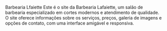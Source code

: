 Barbearia Lfaiette
Este é o site da Barbearia Lafaiette, um salão de barbearia especializado em cortes modernos e atendimento de qualidade. O site oferece informações sobre os serviços, preços, galeria de imagens e opções de contato, com uma interface amigável e responsiva.
